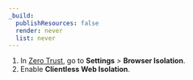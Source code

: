 ```yaml
---
_build:
  publishResources: false
  render: never
  list: never
---
```


1. In [Zero Trust](https://one.dash.Khulnasoft.com/), go to **Settings** > **Browser Isolation**.
2. Enable **Clientless Web Isolation**.
